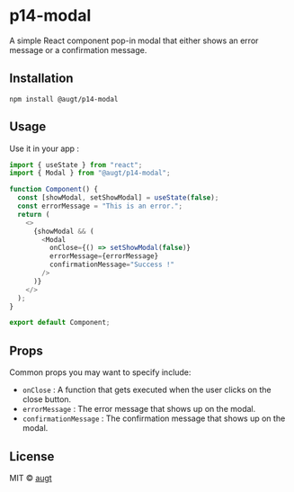# p14-modal

A simple React component pop-in modal that either shows an error message or a confirmation message.

## Installation

`npm install @augt/p14-modal`

## Usage

Use it in your app :

```js
import { useState } from "react";
import { Modal } from "@augt/p14-modal";

function Component() {
  const [showModal, setShowModal] = useState(false);
  const errorMessage = "This is an error.";
  return (
    <>
      {showModal && (
        <Modal
          onClose={() => setShowModal(false)}
          errorMessage={errorMessage}
          confirmationMessage="Success !"
        />
      )}
    </>
  );
}

export default Component;
```

## Props

Common props you may want to specify include:

- `onClose` : A function that gets executed when the user clicks on the close button.
- `errorMessage` : The error message that shows up on the modal.
- `confirmationMessage` : The confirmation message that shows up on the modal.

## License

MIT © [augt](https://github.com/augt)
